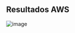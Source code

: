 ## Resultados AWS
![image](https://github.com/KaduRosendo/Sistemas-operacionais/assets/100209440/ae016290-6a8a-4d1f-a3c0-92a188107ea1)

